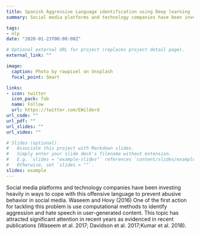 ```yaml
---
title: Spanish Aggressive Language identification using Deep learning
summary: Social media platforms and technology companies have been investing heavily in ways to cope with this offensive language to prevent abusive behavior in social media.

tags:
- nlp
date: "2020-01-23T00:00:00Z"

# Optional external URL for project (replaces project detail page).
external_link: ""

image:
  caption: Photo by rawpixel on Unsplash
  focal_point: Smart

links:
- icon: twitter
  icon_pack: fab
  name: Follow
  url: https://twitter.com/EWilderd
url_code: ""
url_pdf: ""
url_slides: ""
url_video: ""

# Slides (optional).
#   Associate this project with Markdown slides.
#   Simply enter your slide deck's filename without extension.
#   E.g. `slides = "example-slides"` references `content/slides/example-slides.md`.
#   Otherwise, set `slides = ""`.
slides: example
---
```


Social media platforms and technology companies have been investing heavily in ways to cope with this offensive language to prevent abusive behavior in social media. Waseem and Hovy (2016) One of the first action for tackling this problem is use computational methods to identify aggression and hate speech in user-generated content. This topic has attracted significant attention in recent years as evidenced in recent publications (Waseem et al. 2017; Davidson et al. 2017;Kumar et al. 2018).
